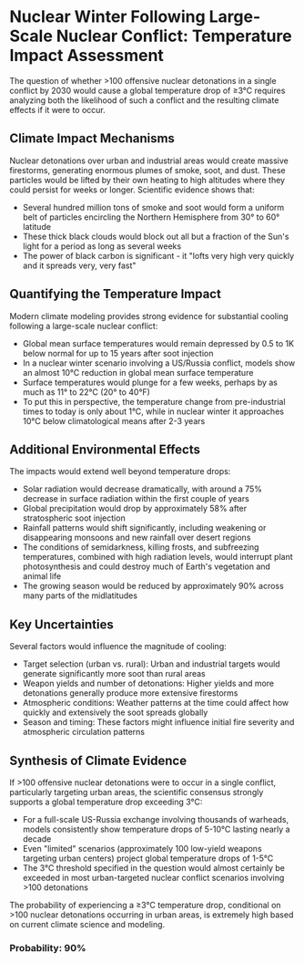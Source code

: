 # Nuclear Winter Following Large-Scale Nuclear Conflict: Temperature Impact Assessment

The question of whether >100 offensive nuclear detonations in a single conflict by 2030 would cause a global temperature drop of ≥3°C requires analyzing both the likelihood of such a conflict and the resulting climate effects if it were to occur.

## Climate Impact Mechanisms

Nuclear detonations over urban and industrial areas would create massive firestorms, generating enormous plumes of smoke, soot, and dust. These particles would be lifted by their own heating to high altitudes where they could persist for weeks or longer. Scientific evidence shows that:

- Several hundred million tons of smoke and soot would form a uniform belt of particles encircling the Northern Hemisphere from 30° to 60° latitude
- These thick black clouds would block out all but a fraction of the Sun's light for a period as long as several weeks
- The power of black carbon is significant - it "lofts very high very quickly and it spreads very, very fast"

## Quantifying the Temperature Impact

Modern climate modeling provides strong evidence for substantial cooling following a large-scale nuclear conflict:

- Global mean surface temperatures would remain depressed by 0.5 to 1K below normal for up to 15 years after soot injection
- In a nuclear winter scenario involving a US/Russia conflict, models show an almost 10°C reduction in global mean surface temperature
- Surface temperatures would plunge for a few weeks, perhaps by as much as 11° to 22°C (20° to 40°F)
- To put this in perspective, the temperature change from pre-industrial times to today is only about 1°C, while in nuclear winter it approaches 10°C below climatological means after 2-3 years

## Additional Environmental Effects

The impacts would extend well beyond temperature drops:

- Solar radiation would decrease dramatically, with around a 75% decrease in surface radiation within the first couple of years
- Global precipitation would drop by approximately 58% after stratospheric soot injection
- Rainfall patterns would shift significantly, including weakening or disappearing monsoons and new rainfall over desert regions
- The conditions of semidarkness, killing frosts, and subfreezing temperatures, combined with high radiation levels, would interrupt plant photosynthesis and could destroy much of Earth's vegetation and animal life
- The growing season would be reduced by approximately 90% across many parts of the midlatitudes

## Key Uncertainties

Several factors would influence the magnitude of cooling:

- Target selection (urban vs. rural): Urban and industrial targets would generate significantly more soot than rural areas
- Weapon yields and number of detonations: Higher yields and more detonations generally produce more extensive firestorms
- Atmospheric conditions: Weather patterns at the time could affect how quickly and extensively the soot spreads globally
- Season and timing: These factors might influence initial fire severity and atmospheric circulation patterns

## Synthesis of Climate Evidence

If >100 offensive nuclear detonations were to occur in a single conflict, particularly targeting urban areas, the scientific consensus strongly supports a global temperature drop exceeding 3°C:

- For a full-scale US-Russia exchange involving thousands of warheads, models consistently show temperature drops of 5-10°C lasting nearly a decade
- Even "limited" scenarios (approximately 100 low-yield weapons targeting urban centers) project global temperature drops of 1-5°C
- The 3°C threshold specified in the question would almost certainly be exceeded in most urban-targeted nuclear conflict scenarios involving >100 detonations

The probability of experiencing a ≥3°C temperature drop, conditional on >100 nuclear detonations occurring in urban areas, is extremely high based on current climate science and modeling.

### Probability: 90%